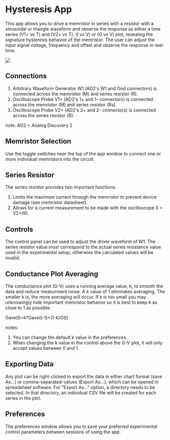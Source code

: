 # Hysteresis App

This app allows you to drive a memristor in series with a resistor with a sinusoidal or triangle waveform and observe the response as either a time series (V1+ vs T) and (V2+ vs T), (I vs V) or (G vs V) plot, revealing the signature hysteresis behavior of the memristor. The user can adjust the input signal voltage, frequency and offset and observe the response in real-time.

![](file://help/Hysteresis.png)

## Connections

1.  Arbitrary Waveform Generator W1 (AD2's W1 and Gnd connectors) is connected across the memristor (M) and series resistor (R).
2.  Oscilloscope Probe V1+ (AD2's 1+ and 1- connectors) is connected across the memristor (M) and series resistor (Rs).
3.  Oscilloscope Probe V2+ (AD2's 2+ and 2- connectors) is connected across the series resistor (R).

note: AD2 = Analog Discovery 2

## Memristor Selection

Use the toggle switches near the top of the app window to connect one or more individual memristors into the circuit.

## Series Resistor

The series resistor provides two important functions:

1.  Limits the maximum current through the memristor to prevent device damage (see memristor datasheet).
2.  Allows for a current measurement to be made with the oscilloscope (I = V2+/R).

## Controls

The control panel can be used to adjust the driver waveform of W1. The series resistor value must correspond to the actual series resistance value used in the experimental setup, otherwise the calculated values will be invalid.

## Conductance Plot Averaging

The conductance plot (G-V) uses a running average value, k, to smooth the data and reduce measurment noise. A k value of 1 eliminates averaging. The smaller k is, the more averaging will occur. If k is too small you may unknowingly hide important memristor behavior so it is best to keep k as close to 1 as possible. 

Gave(t)=k*Gave(t-1)+(1-k)G(t)

notes:
 
1. You can change the default k value in the preferences.
2. When changing the k value in the control above the G-V plot, it will only accept values between 0 and 1.  

## Exporting Data

Any plot can be right-clicked to export the data in either chart format (save As...) or comma-separated-values (Export As...), which can be opened in spreadsheet software. For "Export As..." option, a directory needs to be selected. In that directory, an individual CSV file will be created for each series in the plot.

## Preferences

The preferences window allows you to save your preferred experimental control parameters between sessions of using the app.
